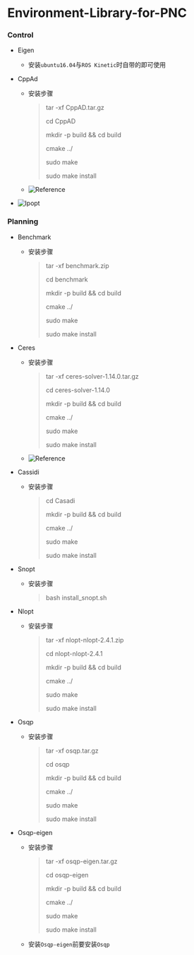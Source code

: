 # Environment-Library-for-PNC

### Control

+ Eigen
  + 安装`ubuntu16.04`与`ROS Kinetic`时自带的即可使用

+ CppAd

  + 安装步骤

    > tar -xf CppAD.tar.gz
    >
    > cd CppAD
    >
    > mkdir -p build && cd build
    >
    > cmake ../
    >
    > sudo make
    >
    > sudo make install
  + ![Reference](https://github.com/coin-or/CppAD)

+ ![Ipopt](https://github.com/fight-ldr/ipopt_install)

### Planning

+ Benchmark

  + 安装步骤

    >tar -xf benchmark.zip
    >
    >cd benchmark
    >
    >mkdir -p build && cd build
    >
    >cmake ../
    >
    >sudo make
    >
    >sudo make install

+ Ceres

  + 安装步骤

    > tar -xf ceres-solver-1.14.0.tar.gz
    >
    > cd ceres-solver-1.14.0
    >
    > mkdir -p build && cd build
    >
    > cmake ../
    >
    > sudo make
    >
    > sudo make install
    
  + ![Reference](https://github.com/ceres-solver/ceres-solver)

+ Cassidi

  + 安装步骤

    > cd Casadi
    >
    > mkdir -p build && cd build
    >
    > cmake ../
    >
    > sudo make
    >
    > sudo make install

+ Snopt

  + 安装步骤

    > bash install_snopt.sh

+ Nlopt

  + 安装步骤

    > tar -xf nlopt-nlopt-2.4.1.zip
    >
    > cd nlopt-nlopt-2.4.1
    >
    > mkdir -p build && cd build
    >
    > cmake ../
    >
    > sudo make
    >
    > sudo make install

+ Osqp

  + 安装步骤

    > tar -xf osqp.tar.gz
    >
    > cd osqp
    >
    > mkdir -p build && cd build
    >
    > cmake ../
    >
    > sudo make
    >
    > sudo make install

+ Osqp-eigen

  + 安装步骤

    > tar -xf osqp-eigen.tar.gz
    >
    > cd osqp-eigen
    >
    > mkdir -p build && cd build
    >
    > cmake ../
    >
    > sudo make
    >
    > sudo make install
  + 安装`Osqp-eigen`前要安装`Osqp`
